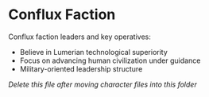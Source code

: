 # Conflux Faction

Conflux faction leaders and key operatives:

- Believe in Lumerian technological superiority
- Focus on advancing human civilization under guidance
- Military-oriented leadership structure

*Delete this file after moving character files into this folder*